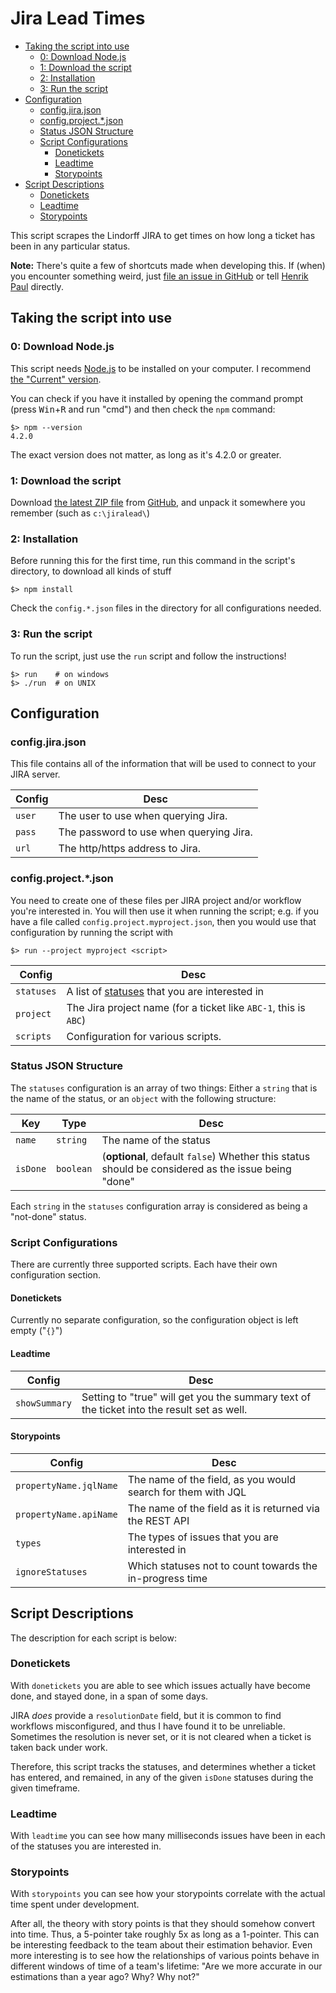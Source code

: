# Jira Lead Times

* [Taking the script into use](#taking-the-script-into-use)  
  * [0: Download Node.js](#0-download-nodejs)
  * [1: Download the script](#1-download-the-script)
  * [2: Installation](#2-installation)
  * [3: Run the script](#3-run-the-script)
* [Configuration](#configuration)
  * [config.jira.json](#configjirajson)
  * [config.project.*.json](#configprojectjson)
  * [Status JSON Structure](#status-json-structure)
  * [Script Configurations](#script-configurations)
    * [Donetickets](#donetickets)
    * [Leadtime](#leadtime)
    * [Storypoints](#storypoints)
* [Script Descriptions](#script-descriptions)
  * [Donetickets](#donetickets-1)
  * [Leadtime](#leadtime-1)
  * [Storypoints](#storypoints-1)

This script scrapes the Lindorff JIRA to get times on how long a ticket has been in any particular status.

**Note:** There's quite a few of shortcuts made when developing this. If (when) you encounter something weird, just [file an issue in GitHub](https://github.com/lindorff/JiraLead/issues/new) or tell [Henrik Paul](mailto:henrik.paul@lindorff.com) directly.

## Taking the script into use

### 0: Download Node.js

This script needs [Node.js](https://nodejs.org/) to be installed on your computer. I recommend [the "Current" version](https://nodejs.org/en/download/current/).

You can check if you have it installed by opening the command prompt (press <kbd>Win</kbd>+<kbd>R</kbd> and run "cmd") and then check the `npm` command:

    $> npm --version
    4.2.0

The exact version does not matter, as long as it's 4.2.0 or greater.

### 1: Download the script

Download [the latest ZIP file](https://github.com/lindorff/JiraLead/archive/master.zip) from [GitHub](https://github.com/lindorff/JiraLead), and unpack it somewhere you remember (such as `c:\jiralead\`)

### 2: Installation

Before running this for the first time, run this command in the script's directory, to download all kinds of stuff

    $> npm install

Check the `config.*.json` files in the directory for all configurations needed.

### 3: Run the script

To run the script, just use the `run` script and follow the instructions!

    $> run    # on windows
    $> ./run  # on UNIX

## Configuration

### config.jira.json

This file contains all of the information that will be used to connect to your JIRA server.

| Config | Desc                                    |
| ------ | --------------------------------------- |
| `user` | The user to use when querying Jira.     |
| `pass` | The password to use when querying Jira. |
| `url`  | The http/https address to Jira.         |

### config.project.*.json

You need to create one of these files per JIRA project and/or workflow you're interested in. You will then use it when running the script; e.g. if you have a file called `config.project.myproject.json`, then you would use that configuration by running the script with

    $> run --project myproject <script>

| Config     | Desc                                                                    |
| ---------- | ----------------------------------------------------------------------- |
| `statuses` | A list of [statuses](#status-json-structure) that you are interested in |
| `project`  | The Jira project name (for a ticket like `ABC-1`, this is `ABC`)        |
| `scripts`  | Configuration for various scripts.                                      |

### Status JSON Structure

The `statuses` configuration is an array of two things: Either a `string` that is the name of the status, or an `object` with the following structure:

| Key      | Type      | Desc                                                                                               |
| -------- | --------- | -------------------------------------------------------------------------------------------------- |
| `name`   | `string`  | The name of the status                                                                             |
| `isDone` | `boolean` | (**optional**, default `false`) Whether this status should be considered as the issue being "done" |

Each `string` in the `statuses` configuration array is considered as being a "not-done" status.

### Script Configurations

There are currently three supported scripts. Each have their own configuration section.

#### Donetickets

Currently no separate configuration, so the configuration object is left empty ("`{}`")

#### Leadtime

| Config        | Desc                                                                                       |
| ------------- | ------------------------------------------------------------------------------------------ |
| `showSummary` | Setting to "true" will get you the summary text of the ticket into the result set as well. |

#### Storypoints

| Config                 | Desc                                                         |
| ---------------------- | ------------------------------------------------------------ |
| `propertyName.jqlName` | The name of the field, as you would search for them with JQL |
| `propertyName.apiName` | The name of the field as it is returned via the REST API     |
| `types`                | The types of issues that you are interested in               |
| `ignoreStatuses`       | Which statuses not to count towards the in-progress time     |

## Script Descriptions

The description for each script is below:

### Donetickets

With `donetickets` you are able to see which issues actually have become done, and stayed done, in a span of some days.

JIRA _does_ provide a `resolutionDate` field, but it is common to find workflows misconfigured, and thus I have found it to be unreliable. Sometimes the resolution is never set, or it is not cleared when a ticket is taken back under work.

Therefore, this script tracks the statuses, and determines whether a ticket has entered, and remained, in any of the given `isDone` statuses during the given timeframe.

### Leadtime

With `leadtime` you can see how many milliseconds issues have been in each of the statuses you are interested in.

### Storypoints

With `storypoints` you can see how your storypoints correlate with the actual time spent under development. 

After all, the theory with story points is that they should somehow convert into time. Thus, a 5-pointer take roughly 5x as long as a 1-pointer. This can be interesting feedback to the team about their estimation behavior. Even more interesting is to see how the relationships of various points behave in different windows of time of a team's lifetime: "Are we more accurate in our estimations than a year ago? Why? Why not?"
